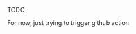 TODO

For now, just trying to trigger github action

<!-- ADDING COMMENT TO TRIGGER ACTIONS WORKFLOW -->
